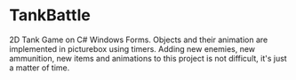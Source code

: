 # TankBattle
2D Tank Game on C# Windows Forms.
Objects and their animation are implemented in picturebox using timers.
Adding new enemies, new ammunition, new items and animations to this project is not difficult, it's just a matter of time.
